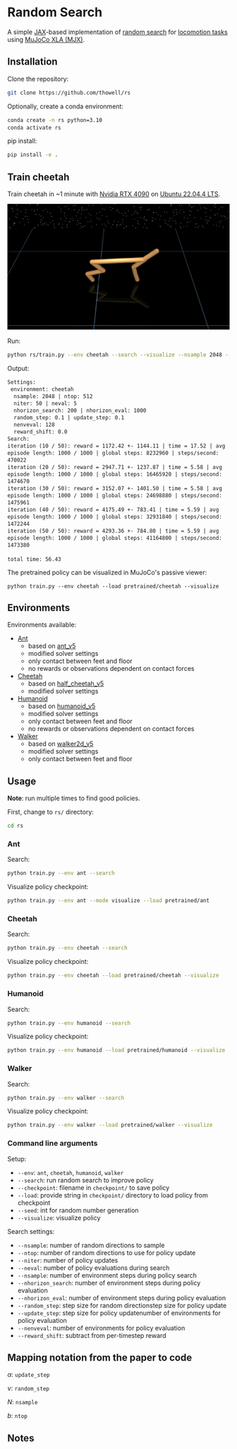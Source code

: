 # Random Search
A simple [JAX](https://github.com/google/jax)-based implementation of [random search](https://arxiv.org/abs/1803.07055) for [locomotion tasks](https://github.com/openai/gym/tree/master/gym/envs/mujoco) using [MuJoCo XLA (MJX)](https://mujoco.readthedocs.io/en/stable/mjx.html).

## Installation
Clone the repository:
```sh
git clone https://github.com/thowell/rs
```

Optionally, create a conda environment:
```sh
conda create -n rs python=3.10
conda activate rs
```

pip install:
```sh
pip install -e .
```

## Train cheetah
Train cheetah in ~1 minute with [Nvidia RTX 4090](https://www.nvidia.com/en-us/geforce/graphics-cards/40-series/rtx-4090/) on [Ubuntu 22.04.4 LTS](https://releases.ubuntu.com/jammy/).

<img src="assets/cheetah.gif" alt="drawing" />

Run:
```sh
python rs/train.py --env cheetah --search --visualize --nsample 2048 --ntop 512 --niter 50 --neval 5 --nhorizon_search 200 --nhorizon_eval 1000 --random_step 0.1 --update_step 0.1
```

Output:
```
Settings:
 environment: cheetah
  nsample: 2048 | ntop: 512
  niter: 50 | neval: 5
  nhorizon_search: 200 | nhorizon_eval: 1000
  random_step: 0.1 | update_step: 0.1
  nenveval: 128
  reward_shift: 0.0
Search:
iteration (10 / 50): reward = 1172.42 +- 1144.11 | time = 17.52 | avg episode length: 1000 / 1000 | global steps: 8232960 | steps/second: 470022
iteration (20 / 50): reward = 2947.71 +- 1237.87 | time = 5.58 | avg episode length: 1000 / 1000 | global steps: 16465920 | steps/second: 1474670
iteration (30 / 50): reward = 3152.07 +- 1401.50 | time = 5.58 | avg episode length: 1000 / 1000 | global steps: 24698880 | steps/second: 1475961
iteration (40 / 50): reward = 4175.49 +- 783.41 | time = 5.59 | avg episode length: 1000 / 1000 | global steps: 32931840 | steps/second: 1472244
iteration (50 / 50): reward = 4293.36 +- 784.80 | time = 5.59 | avg episode length: 1000 / 1000 | global steps: 41164800 | steps/second: 1473380

total time: 56.43
```

The pretrained policy can be visualized in MuJoCo's passive viewer:
```
python train.py --env cheetah --load pretrained/cheetah --visualize
```

## Environments
Environments available:

- [Ant](rs/envs/ant.py)
  - based on [ant_v5](https://github.com/Farama-Foundation/Gymnasium/blob/main/gymnasium/envs/mujoco/ant_v5.py)
  - modified solver settings
  - only contact between feet and floor
  - no rewards or observations dependent on contact forces
- [Cheetah](rs/envs/cheetah.py)
  - based on [half_cheetah_v5](https://github.com/Farama-Foundation/Gymnasium/blob/main/gymnasium/envs/mujoco/half_cheetah_v5.py)
  - modified solver settings
- [Humanoid](rs/envs/humanoid.py)
  - based on [humanoid_v5](https://github.com/Farama-Foundation/Gymnasium/blob/main/gymnasium/envs/mujoco/humanoid_v5.py)
  - modified solver settings
  - only contact between feet and floor
  - no rewards or observations dependent on contact forces
- [Walker](rs/envs/walker.py)
  - based on [walker2d_v5](https://github.com/Farama-Foundation/Gymnasium/blob/main/gymnasium/envs/mujoco/walker2d_v5.py)
  - modified solver settings
  - only contact between feet and floor


## Usage
**Note**: run multiple times to find good policies.

First, change to `rs/` directory:
```sh
cd rs
```

### Ant
Search:
```sh
python train.py --env ant --search
```

Visualize policy checkpoint:
```sh
python train.py --env ant --mode visualize --load pretrained/ant
```

### Cheetah
Search:
```sh
python train.py --env cheetah --search
```

Visualize policy checkpoint:
```sh
python train.py --env cheetah --load pretrained/cheetah --visualize
```

### Humanoid
Search:
```sh
python train.py --env humanoid --search
```

Visualize policy checkpoint:
```sh
python train.py --env humanoid --load pretrained/humanoid --visualize
```

### Walker
Search:
```sh
python train.py --env walker --search
```

Visualize policy checkpoint:
```sh
python train.py --env walker --load pretrained/walker --visualize
```

### Command line arguments
Setup:
- `--env`: `ant`, `cheetah`, `humanoid`, `walker`
- `--search`: run random search to improve policy
- `--checkpoint`: filename in `checkpoint/` to save policy
- `--load`: provide string in `checkpoint/` 
directory to load policy from checkpoint
- `--seed`: int for random number generation
- `--visualize`: visualize policy 

Search settings:
- `--nsample`: number of random directions to sample
- `--ntop`: number of random directions to use for policy update
- `--niter`: number of policy updates
- `--neval`: number of policy evaluations during search
- `--nsample`: number of environment steps during policy search
- `--nhorizon_search`: number of environment steps during policy evaluation
- `--nhorizon_eval`: number of environment steps during policy evaluation
- `--random_step`: step size for random directionstep size for policy update
- `--update_step`: step size for policy updatenumber of environments for policy evaluation
- `--nenveval`: number of environments for policy evaluation
- `--reward_shift`: subtract from per-timestep reward

## Mapping notation from the paper to code
$\alpha$: `update_step`

$\nu$: `random_step`

$N$: `nsample`

$b$: `ntop`

## Notes
